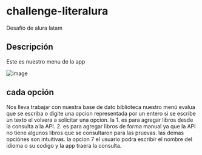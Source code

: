 # challenge-literalura
Desafío de alura latam 
## Descripción
Este es nuestro menu de la app

![image](https://github.com/user-attachments/assets/e3702069-6358-42e9-aaf2-8bff57cff995)

## cada opción
Nos lleva trabajar con nuestra base de dato biblioteca
nuestro menú evalua que se escriba o digite una opcion representada por un entero si se escribe un texto el volvera a solicitar una opcion. 
la 1. es para agregar libros desde la consulta a la API.
2. es para agregar libros de forma manual ya que la API no tiene algunos libros que se consultaron para las pruevas.
las demas opciónes son intuitivas.
la opcion 7 el usuario podra escribir el nombre del idioma o su codigo y la app traera la consulta.
